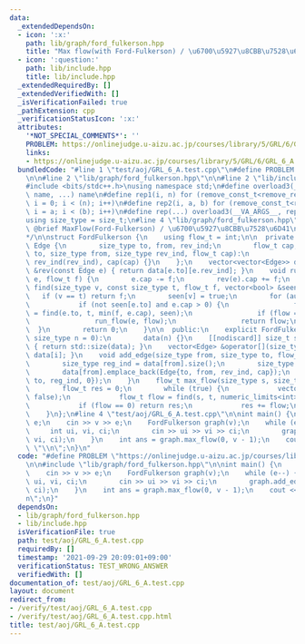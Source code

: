 ```yaml
---
data:
  _extendedDependsOn:
  - icon: ':x:'
    path: lib/graph/ford_fulkerson.hpp
    title: "Max flow(with Ford-Fulkerson) / \u6700\u5927\u8CBB\u7528\u6D41"
  - icon: ':question:'
    path: lib/include.hpp
    title: lib/include.hpp
  _extendedRequiredBy: []
  _extendedVerifiedWith: []
  _isVerificationFailed: true
  _pathExtension: cpp
  _verificationStatusIcon: ':x:'
  attributes:
    '*NOT_SPECIAL_COMMENTS*': ''
    PROBLEM: https://onlinejudge.u-aizu.ac.jp/courses/library/5/GRL/6/GRL_6_A
    links:
    - https://onlinejudge.u-aizu.ac.jp/courses/library/5/GRL/6/GRL_6_A
  bundledCode: "#line 1 \"test/aoj/GRL_6_A.test.cpp\"\n#define PROBLEM \"https://onlinejudge.u-aizu.ac.jp/courses/library/5/GRL/6/GRL_6_A\"\
    \n\n#line 2 \"lib/graph/ford_fulkerson.hpp\"\n\n#line 2 \"lib/include.hpp\"\n\n\
    #include <bits/stdc++.h>\nusing namespace std;\n#define overload3(_NULL, _2, _3,\
    \ name, ...) name\n#define rep1(i, n) for (remove_const_t<remove_reference_t<decltype(n)>>\
    \ i = 0; i < (n); i++)\n#define rep2(i, a, b) for (remove_const_t<remove_reference_t<decltype(b)>>\
    \ i = a; i < (b); i++)\n#define rep(...) overload3(__VA_ARGS__, rep2, rep1)(__VA_ARGS__)\n\
    using size_type = size_t;\n#line 4 \"lib/graph/ford_fulkerson.hpp\"\n\n/**\n *\
    \ @brief MaxFlow(Ford-Fulkerson) / \u6700\u5927\u8CBB\u7528\u6D41\n * @docs docs/ford_fulkerson.md\n\
    */\n\nstruct FordFulkerson {\n    using flow_t = int;\n\n  private:\n    struct\
    \ Edge {\n        size_type to, from, rev_ind;\n        flow_t cap;\n        Edge(size_type\
    \ to, size_type from, size_type rev_ind, flow_t cap):\n            to(to), from(from),\
    \ rev_ind(rev_ind), cap(cap) {}\n    };\n    vector<vector<Edge>> data;\n    Edge\
    \ &rev(const Edge e) { return data[e.to][e.rev_ind]; }\n    void run_flow(Edge\
    \ e, flow_t f) {\n        e.cap -= f;\n        rev(e).cap += f;\n    }\n    flow_t\
    \ find(size_type v, const size_type t, flow_t f, vector<bool> &seen) {\n     \
    \   if (v == t) return f;\n        seen[v] = true;\n        for (auto &&e: data[v])\n\
    \            if (not seen[e.to] and e.cap > 0) {\n                flow_t flow\
    \ = find(e.to, t, min(f, e.cap), seen);\n                if (flow == 0) continue;\n\
    \                run_flow(e, flow);\n                return flow;\n          \
    \  }\n        return 0;\n    }\n\n  public:\n    explicit FordFulkerson(const\
    \ size_type n = 0):\n        data(n) {}\n    [[nodiscard]] size_t size() const\
    \ { return std::size(data); }\n    vector<Edge> &operator[](size_type i) { return\
    \ data[i]; }\n    void add_edge(size_type from, size_type to, flow_t cap) {\n\
    \        size_type reg_ind = data[from].size();\n        size_type rev_ind = data[to].size();\n\
    \        data[from].emplace_back(Edge{to, from, rev_ind, cap});\n        data[to].emplace_back(Edge{from,\
    \ to, reg_ind, 0});\n    }\n    flow_t max_flow(size_type s, size_type t) {\n\
    \        flow_t res = 0;\n        while (true) {\n            vector<bool> seen(data.size(),\
    \ false);\n            flow_t flow = find(s, t, numeric_limits<int>::max(), seen);\n\
    \            if (flow == 0) return res;\n            res += flow;\n        }\n\
    \    }\n};\n#line 4 \"test/aoj/GRL_6_A.test.cpp\"\n\nint main() {\n    int v,\
    \ e;\n    cin >> v >> e;\n    FordFulkerson graph(v);\n    while (e--) {\n   \
    \     int ui, vi, ci;\n        cin >> ui >> vi >> ci;\n        graph.add_edge(ui,\
    \ vi, ci);\n    }\n    int ans = graph.max_flow(0, v - 1);\n    cout << ans <<\
    \ \"\\n\";\n}\n"
  code: "#define PROBLEM \"https://onlinejudge.u-aizu.ac.jp/courses/library/5/GRL/6/GRL_6_A\"\
    \n\n#include \"lib/graph/ford_fulkerson.hpp\"\n\nint main() {\n    int v, e;\n\
    \    cin >> v >> e;\n    FordFulkerson graph(v);\n    while (e--) {\n        int\
    \ ui, vi, ci;\n        cin >> ui >> vi >> ci;\n        graph.add_edge(ui, vi,\
    \ ci);\n    }\n    int ans = graph.max_flow(0, v - 1);\n    cout << ans << \"\\\
    n\";\n}"
  dependsOn:
  - lib/graph/ford_fulkerson.hpp
  - lib/include.hpp
  isVerificationFile: true
  path: test/aoj/GRL_6_A.test.cpp
  requiredBy: []
  timestamp: '2021-09-29 20:09:01+09:00'
  verificationStatus: TEST_WRONG_ANSWER
  verifiedWith: []
documentation_of: test/aoj/GRL_6_A.test.cpp
layout: document
redirect_from:
- /verify/test/aoj/GRL_6_A.test.cpp
- /verify/test/aoj/GRL_6_A.test.cpp.html
title: test/aoj/GRL_6_A.test.cpp
---
```

